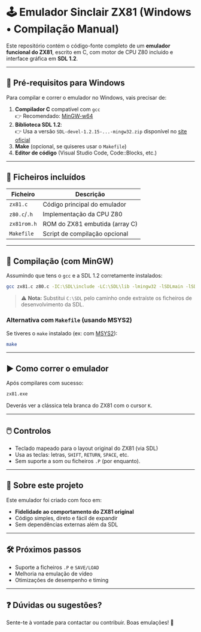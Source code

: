 # 🕹️ Emulador Sinclair ZX81 (Windows • Compilação Manual)

Este repositório contém o código-fonte completo de um **emulador funcional do ZX81**, escrito em C, com motor de CPU Z80 incluído e interface gráfica em **SDL 1.2**.

---

## 🧰 Pré-requisitos para Windows

Para compilar e correr o emulador no Windows, vais precisar de:

1. **Compilador C** compatível com `gcc`  
   👉 Recomendado: [MinGW-w64](https://www.mingw-w64.org/)
2. **Biblioteca SDL 1.2**:  
   👉 Usa a versão `SDL-devel-1.2.15-...-mingw32.zip` disponível no [site oficial](https://www.libsdl.org/download-1.2.php)
3. **Make** (opcional, se quiseres usar o `Makefile`)
4. **Editor de código** (Visual Studio Code, Code::Blocks, etc.)

---

## 📁 Ficheiros incluídos

| Ficheiro       | Descrição                                 |
|----------------|-------------------------------------------|
| `zx81.c`       | Código principal do emulador              |
| `z80.c`/`.h`    | Implementação da CPU Z80                 |
| `zx81rom.h`    | ROM do ZX81 embutida (array C)            |
| `Makefile`     | Script de compilação opcional             |

---

## 🔧 Compilação (com MinGW)

Assumindo que tens o `gcc` e a SDL 1.2 corretamente instalados:

```bash
gcc zx81.c z80.c -IC:\SDL\include -LC:\SDL\lib -lmingw32 -lSDLmain -lSDL -o zx81.exe
```

> ⚠️ **Nota:** Substitui `C:\SDL` pelo caminho onde extraíste os ficheiros de desenvolvimento da SDL.

### Alternativa com `Makefile` (usando MSYS2)

Se tiveres o `make` instalado (ex: com [MSYS2](https://www.msys2.org/)):

```bash
make
```

---

## ▶️ Como correr o emulador

Após compilares com sucesso:

```bash
zx81.exe
```

Deverás ver a clássica tela branca do ZX81 com o cursor `K`.

---

## 🖱️ Controlos

- Teclado mapeado para o layout original do ZX81 (via SDL)
- Usa as teclas: letras, `SHIFT`, `RETURN`, `SPACE`, etc.
- Sem suporte a som ou ficheiros `.P` (por enquanto).

---

## 🧠 Sobre este projeto

Este emulador foi criado com foco em:

- **Fidelidade ao comportamento do ZX81 original**
- Código simples, direto e fácil de expandir
- Sem dependências externas além da SDL

---

## 🛠️ Próximos passos

- Suporte a ficheiros `.P` e `SAVE/LOAD`
- Melhoria na emulação de vídeo
- Otimizações de desempenho e timing

---

## ❓ Dúvidas ou sugestões?

Sente-te à vontade para contactar ou contribuir. Boas emulações! 🚀
